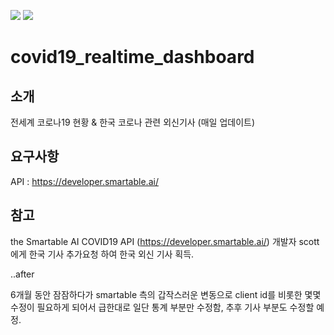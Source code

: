 <a href="#"><img src='https://img.shields.io/badge/vue-2.6.11-brightgreen'></a>
<a href="#"><img src='https://img.shields.io/badge/vuex-33.1.3-orange'></a>
# covid19_realtime_dashboard

## 소개
전세계 코로나19 현황 & 한국 코로나 관련 외신기사 (매일 업데이트)

## 요구사항
API : https://developer.smartable.ai/

## 참고
the Smartable AI COVID19 API (https://developer.smartable.ai/) 개발자 scott에게 한국 기사 추가요청 하여 한국 외신 기사 획득.


..after

6개월 동안 잠잠하다가 smartable 측의 갑작스러운 변동으로 client id를 비롯한 몇몇 수정이 필요하게 되어서 급한대로 일단 통계 부분만 수정함, 
추후 기사 부분도 수정할 예정.
